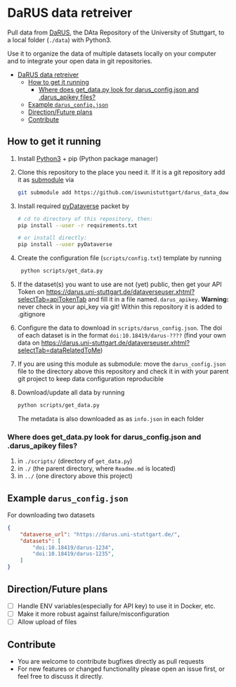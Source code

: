 # DaRUS data retreiver

Pull data from [DaRUS](https://darus.uni-stuttgart.de/), the DAta Repository of the University of Stuttgart, to a local folder (`./data`) with Python3.

Use it to organize the data of multiple datasets locally on your computer and to integrate your open data in git repositories.

- [DaRUS data retreiver](#darus-data-retreiver)
  - [How to get it running](#how-to-get-it-running)
    - [Where does get_data.py look for darus_config.json and .darus_apikey files?](#where-does-get_datapy-look-for-darus_configjson-and-darus_apikey-files)
  - [Example `darus_config.json`](#example-darus_configjson)
  - [Direction/Future plans](#directionfuture-plans)
  - [Contribute](#contribute)

## How to get it running

1. Install [Python3](https://www.python.org/) + pip (Python package manager)
2. Clone this repository to the place you need it. If it is a git repository add it as [submodule](https://git-scm.com/book/en/v2/Git-Tools-Submodules) via
   
   ```bash
   git submodule add https://github.com/iswunistuttgart/darus_data_download.git
   ```

3. Install required [pyDataverse](https://pydataverse.readthedocs.io/) packet by
   
    ```bash
    # cd to directory of this repository, then:
    pip install --user -r requirements.txt

    # or install directly:
    pip install --user pyDataverse
    ```

4. Create the configuration file (`scripts/config.txt`) template by running

   ```bash
    python scripts/get_data.py
   ```

5. If the dataset(s) you want to use are not (yet) public, then get your API Token on <https://darus.uni-stuttgart.de/dataverseuser.xhtml?selectTab=apiTokenTab> and fill it in a file named`.darus_apikey`. **Warning:** never check in your api_key via git! Within this repository it is added to .gitignore
6. Configure the data to download in `scripts/darus_config.json`. The doi of each dataset is in the format `doi:10.18419/darus-????` (find your own data on <https://darus.uni-stuttgart.de/dataverseuser.xhtml?selectTab=dataRelatedToMe>)
7. If you are using this module as submodule: move the `darus_config.json` file to the directory above this repository and check it in with your parent git project to keep data configuration reproducible 
8. Download/update all data by running

    ```bash
    python scripts/get_data.py
    ```

    The metadata is also downloaded as as `info.json` in each folder 

### Where does get_data.py look for darus_config.json and .darus_apikey files?

1. in `./scripts/` (directory of `get_data.py`)
2. in `./` (the parent directory, where `Readme.md` is located)
3. in `../` (one directory above this project)


## Example `darus_config.json`

For downloading two datasets

```json
{
    "dataverse_url": "https://darus.uni-stuttgart.de/",
    "datasets": [
        "doi:10.18419/darus-1234",
        "doi:10.18419/darus-1235",
    ]
}
```

## Direction/Future plans

- [ ] Handle ENV variables(especially for API key) to use it in Docker, etc.
- [ ] Make it more robust against failure/misconfiguration
- [ ] Allow upload of files

## Contribute

- You are welcome to contribute bugfixes directly as pull requests
- For new features or changed functionality please open an issue first, or feel free to discuss it directly. 